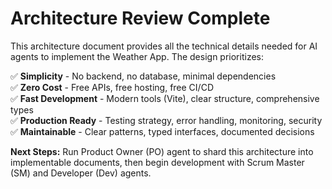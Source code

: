 # Architecture Review Complete

This architecture document provides all the technical details needed for AI agents to implement the Weather App. The design prioritizes:

✅ **Simplicity** - No backend, no database, minimal dependencies  
✅ **Zero Cost** - Free APIs, free hosting, free CI/CD  
✅ **Fast Development** - Modern tools (Vite), clear structure, comprehensive types  
✅ **Production Ready** - Testing strategy, error handling, monitoring, security  
✅ **Maintainable** - Clear patterns, typed interfaces, documented decisions  

**Next Steps:** Run Product Owner (PO) agent to shard this architecture into implementable documents, then begin development with Scrum Master (SM) and Developer (Dev) agents.

